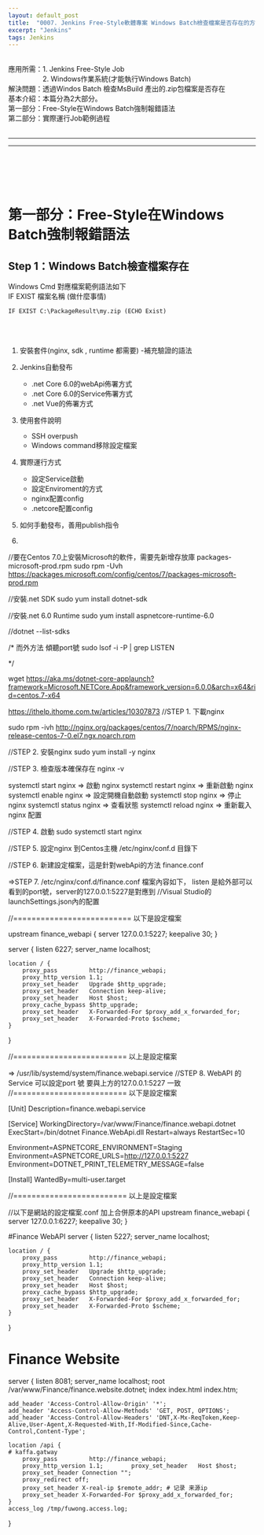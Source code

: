 ```yaml
---
layout: default_post
title:  "0007. Jenkins Free-Style軟體專案 Windows Batch檢查檔案是否存在的方法"
excerpt: "Jenkins"
tags: Jenkins
---
```

<div class="summary">
<br/>應用所需：1. Jenkins Free-Style Job
<br/>&emsp;&emsp;&emsp;&emsp;&emsp;2. Windows作業系統(才能執行Windows Batch)
<br/>解決問題：透過Windos Batch 檢查MsBuild 產出的.zip包檔案是否存在
<br/>基本介紹：本篇分為2大部分。
<br/>第一部分：Free-Style在Windows Batch強制報錯語法
<br/>第二部分：實際運行Job範例過程
</div>

<div class="title">
    <br/><hr class="titleinner">
	<span></span>
	<hr class="titleinner"><br/>
</div>


<br/><br/>
<h1>第一部分：Free-Style在Windows Batch強制報錯語法</h1>
<h2>Step 1：Windows Batch檢查檔案存在</h2>
Windows Cmd 對應檔案範例語法如下
<br/>IF EXIST 檔案名稱 (做什麼事情)

``` batch
IF EXIST C:\PackageResult\my.zip (ECHO Exist)
```
<br/><br/>

1. 安裝套件(nginx, sdk , runtime 都需要)
-補充驗證的語法

2. Jenkins自動發布
   - .net Core 6.0的webApi佈署方式
   - .net Core 6.0的Service佈署方式
   - .net Vue的佈署方式

3. 使用套件說明
   - SSH overpush
   - Windows command移除設定檔案 

4. 實際運行方式
   - 設定Service啟動
   - 設定Enviroment的方式
   - nginx配置config
   - .netcore配置config 
   
5. 如何手動發布，善用publish指令
6. 
   

//要在Centos 7.0上安裝Microsoft的軟件，需要先新增存放庫  packages-microsoft-prod.rpm
sudo rpm -Uvh https://packages.microsoft.com/config/centos/7/packages-microsoft-prod.rpm

//安裝.net SDK 
sudo yum install dotnet-sdk

//安裝.net 6.0 Runtime
sudo yum install aspnetcore-runtime-6.0

//dotnet --list-sdks




/* 而外方法 傾聽port號
sudo lsof -i -P | grep LISTEN

*/


wget https://aka.ms/dotnet-core-applaunch?framework=Microsoft.NETCore.App&framework_version=6.0.0&arch=x64&rid=centos.7-x64


https://ithelp.ithome.com.tw/articles/10307873
//STEP 1. 下載nginx

sudo rpm -ivh http://nginx.org/packages/centos/7/noarch/RPMS/nginx-release-centos-7-0.el7.ngx.noarch.rpm

//STEP 2. 安裝nginx
sudo yum install -y nginx

//STEP 3. 檢查版本確保存在
nginx -v 


systemctl start nginx => 啟動 nginx
systemctl restart nginx => 重新啟動 nginx
systemctl enable nginx => 設定開機自動啟動
systemctl stop nginx => 停止 nginx
systemctl status nginx => 查看狀態
systemctl reload nginx => 重新載入 nginx 配置


//STEP 4. 啟動
sudo systemctl start nginx

//STEP 5. 設定nginx
到Centos主機 /etc/nginx/conf.d 目錄下

//STEP 6. 新建設定檔案，這是針對webApi的方法
finance.conf

=>STEP 7. /etc/nginx/conf.d/finance.conf 檔案內容如下， listen 是給外部可以看到的port號，server的127.0.0.1:5227是對應到
//Visual Studio的launchSettings.json內的配置

//========================== 以下是設定檔案

upstream finance_webapi {
    server  127.0.0.1:5227;
    keepalive 30;
}


server {
    listen 6227;
    server_name localhost;

	location / {
        proxy_pass         http://finance_webapi;
        proxy_http_version 1.1;
        proxy_set_header   Upgrade $http_upgrade;
        proxy_set_header   Connection keep-alive;
        proxy_set_header   Host $host;
        proxy_cache_bypass $http_upgrade;
        proxy_set_header   X-Forwarded-For $proxy_add_x_forwarded_for;
        proxy_set_header   X-Forwarded-Proto $scheme;
    }
}

//========================= 以上是設定檔案

=> /usr/lib/systemd/system/finance.webapi.service
//STEP 8. WebAPI 的Service 可以設定port 號 要與上方的127.0.0.1:5227 一致
//========================= 以下是設定檔案

[Unit]
Description=finance.webapi.service

[Service]
WorkingDirectory=/var/www/Finance/finance.webapi.dotnet
ExecStart=/bin/dotnet Finance.WebApi.dll
Restart=always
RestartSec=10

Environment=ASPNETCORE_ENVIRONMENT=Staging
Environment=ASPNETCORE_URLS=http://127.0.0.1:5227
Environment=DOTNET_PRINT_TELEMETRY_MESSAGE=false

[Install]
WantedBy=multi-user.target

//========================= 以上是設定檔案


//以下是網站的設定檔案.conf 加上合併原本的API 
upstream finance_webapi {
    server  127.0.0.1:6227;
    keepalive 30;
}

#Finance WebAPI
server {
    listen 5227;
    server_name localhost;

	location / {
        proxy_pass         http://finance_webapi;
        proxy_http_version 1.1;
        proxy_set_header   Upgrade $http_upgrade;
        proxy_set_header   Connection keep-alive;
        proxy_set_header   Host $host;
        proxy_cache_bypass $http_upgrade;
        proxy_set_header   X-Forwarded-For $proxy_add_x_forwarded_for;
        proxy_set_header   X-Forwarded-Proto $scheme;
    }
}

# Finance Website 
server {
    listen        8081;
    server_name   localhost;
    root   /var/www/Finance/finance.website.dotnet;
    index  index.html index.htm;

    add_header 'Access-Control-Allow-Origin' '*';
    add_header 'Access-Control-Allow-Methods' 'GET, POST, OPTIONS';
    add_header 'Access-Control-Allow-Headers' 'DNT,X-Mx-ReqToken,Keep-Alive,User-Agent,X-Requested-With,If-Modified-Since,Cache-Control,Content-Type';
	
    location /api {
	# kaffa.gatway
        proxy_pass         http://finance_webapi;
        proxy_http_version 1.1;        proxy_set_header   Host $host;
        proxy_set_header Connection "";
        proxy_redirect off;
        proxy_set_header X-real-ip $remote_addr; # 记录 来源ip
        proxy_set_header X-Forwarded-For $proxy_add_x_forwarded_for;
    }
    access_log /tmp/fuwong.access.log;
}

